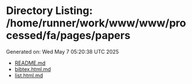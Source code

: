 # Directory Listing: /home/runner/work/www/www/processed/fa/pages/papers
Generated on: Wed May  7 05:20:38 UTC 2025

- [README.md](README.md)
- [bibtex.html.md](bibtex.html.md)
- [list.html.md](list.html.md)
